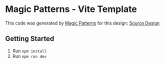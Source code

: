 # Magic Patterns - Vite Template

This code was generated by [Magic Patterns](https://magicpatterns.com) for this design: [Source Design](https://www.magicpatterns.com/c/ochgk8ur898jzwzujxnyil)

## Getting Started

1. Run `npm install`
2. Run `npm run dev`
